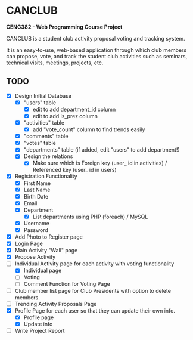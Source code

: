 # CANCLUB
**CENG382 - Web Programming Course Project**

CANCLUB is a student club activity proposal voting and tracking system.

It is an easy-to-use, web-based application through which club members can propose, vote, and track the student club activities such as seminars, technical visits, meetings, projects, etc.

## TODO

- [x] Design Initial Database
  - [x] "users" table
    - [x] edit to add department_id column
    - [x] edit to add is_prez column
  - [x] "activities" table
    - [x] add "vote_count" column to find trends easily
  - [x] "comments" table
  - [x] "votes" table
  - [x] "departments" table (if added, edit "users" to add department!)
  - [x] Design the relations
    - [x] Make sure which is Foreign key (user_ id in activities) / Referenced key (user_ id in users)
- [x] Registration Functionality
  - [x] First Name
  - [x] Last Name
  - [x] Birth Date
  - [x] Email
  - [x] Department
    - [x] List departments using PHP (foreach) / MySQL
  - [x] Username
  - [x] Password
- [x] Add Photo to Register page
- [x] Login Page
- [x] Main Activity "Wall" page
- [x] Propose Activity
- [ ] Individual Activity page for each activity with voting functionality
  - [x] Individual page
  - [ ] Voting
  - [ ] Comment Function for Voting Page
- [ ] Club member list page for Club Presidents with option to delete members.
- [ ] Trending Activity Proposals Page
- [x] Profile Page for each user so that they can update their own info.
  - [x] Profile page
  - [x] Update info
- [ ] Write Project Report